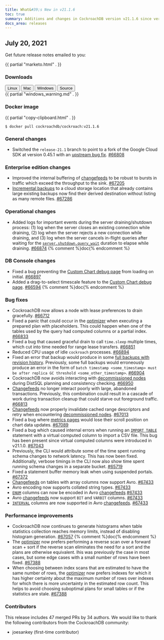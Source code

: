 ```yaml
---
title: What&#39;s New in v21.1.6
toc: true
summary: Additions and changes in CockroachDB version v21.1.6 since version v21.1.5
docs_area: releases 
---
```


## July 20, 2021

Get future release notes emailed to you:

{{ partial "marketo.html" . }}

### Downloads

<div id="os-tabs" class="filters clearfix">
    <a href="https://binaries.cockroachdb.com/cockroach-v21.1.6.linux-amd64.tgz"><button id="linux" class="filter-button" data-scope="linux" data-eventcategory="linux-binary-release-notes">Linux</button></a>
    <a href="https://binaries.cockroachdb.com/cockroach-v21.1.6.darwin-10.9-amd64.tgz"><button id="mac" class="filter-button" data-scope="mac" data-eventcategory="mac-binary-release-notes">Mac</button></a>
    <a href="https://binaries.cockroachdb.com/cockroach-v21.1.6.windows-6.2-amd64.zip"><button id="windows" class="filter-button" data-scope="windows" data-eventcategory="windows-binary-release-notes">Windows</button></a>
    <a href="https://binaries.cockroachdb.com/cockroach-v21.1.6.src.tgz"><button id="source" class="filter-button" data-scope="source" data-eventcategory="source-release-notes">Source</button></a>
</div>

<section class="filter-content" data-scope="windows">
{{ partial "windows_warning.md" . }}
</section>

### Docker image

{{ partial "copy-clipboard.html" . }}
~~~shell
$ docker pull cockroachdb/cockroach:v21.1.6
~~~

### General changes

- Switched the `release-21.1` branch to point to a fork of the Google Cloud SDK at version 0.45.1 with an [upstream bug fix](https://github.com/googleapis/google-cloud-go/pull/4226). [#66808][#66808]

### Enterprise edition changes

- Improved the internal buffering of [changefeeds](../v21.1/stream-data-out-of-cockroachdb-using-changefeeds.html) to be robust to bursts in traffic which exceed the throughput to the sink. [#67205][#67205]
- [Incremental backups](../v21.1/take-full-and-incremental-backups.html#incremental-backups) to a cloud storage location that already contains large existing backups now find their derived destination without listing as many remote files. [#67286][#67286]

### Operational changes

- Added logs for important events during the server draining/shutdown process: (1) log when the server closes an existing connection while draining, (2) log when the server rejects a new connection while draining, and (3) log when the server cancels in-flight queries after waiting for the [`server.shutdown.query_wait`](../v21.1/cluster-settings.html) duration to elapse while draining. [#66874][#66874] {% comment %}doc{% endcomment %}

### DB Console changes

- Fixed a bug preventing the [Custom Chart debug page](../v21.1/ui-custom-chart-debug-page.html) from loading on initial. [#66897][#66897]
- Added a drag-to-select timescale feature to the [Custom Chart debug page](../v21.1/ui-custom-chart-debug-page.html). [#66594][#66594] {% comment %}doc{% endcomment %}

### Bug fixes

- CockroachDB now allows a node with lease preferences to drain gracefully. [#66712][#66712]
- Fixed a panic that could occur in the [optimizer](../v21.1/cost-based-optimizer.html) when executing a prepared plan with placeholders. This could happen when one of the tables used by the query had computed columns or a partial index. [#66833][#66833]
- Fixed a bug that caused graceful drain to call `time.sleep` multiple times, which cut into time needed for range lease transfers. [#66851][#66851]
- Reduced CPU usage of idle `cockroach` processes. [#66894][#66894]
- Fixed an error that backup would produce in some [full backups with revision history](../v21.1/take-backups-with-revision-history-and-restore-from-a-point-in-time.html). Previously, some full backups would erroneously produce an error in the form of `batch timestamp <some_timestamp> must be after replica GC threshold <some_other_timestamp>`. [#66904][#66904]
- CockroachDB now avoids interacting with [decommissioned nodes](../v21.1/remove-nodes.html#how-it-works) during DistSQL planning and consistency checking. [#66950][#66950]
- [Changefeeds](../v21.1/stream-data-out-of-cockroachdb-using-changefeeds.html) no longer interact poorly with large, abandoned transactions. Previously, this combination could result in a cascade of work during transaction cleanup that could starve out foreground traffic. [#66813][#66813]
- [Changefeeds](../v21.1/stream-data-out-of-cockroachdb-using-changefeeds.html) now properly invalidate cached range descriptors and retry when encountering [decommissioned nodes](../v21.1/remove-nodes.html#how-it-works). [#67013][#67013]
- Fixed a bug where [metrics pages](../v21.1/ui-overview-dashboard.html) would lose their scroll position on chart data updates. [#67089][#67089]
- Fixed a bug which caused internal errors when running an [`IMPORT TABLE`](../v21.1/import.html) statement with a virtual computed column to import a CSV file. This bug has been present since virtual computed columns were introduced in v21.1.0. [#67043][#67043]
- Previously, the CLI would attribute some of the time spent running schema changes to network latency. This has now been fixed. Additionally, verbose timings in the CLI now also show time spent running schema changes in a separate bucket. [#65719][#65719]
- Fixed a statement buffer memory leak when using suspended portals. [#67372][#67372]
- [Changefeeds](../v21.1/stream-data-out-of-cockroachdb-using-changefeeds.html) on tables with array columns now support Avro. [#67433][#67433]
- Avro encoding now supports collated string types. [#67433][#67433]
- [`ENUM`](../v21.1/enum.html) columns can now be encoded in Avro [changefeeds](../v21.1/stream-data-out-of-cockroachdb-using-changefeeds.html) [#67433][#67433]
- Avro [changefeeds](../v21.1/stream-data-out-of-cockroachdb-using-changefeeds.html) now support `BIT` and `VARBIT` columns. [#67433][#67433]
- [`INTERVAL`](../v21.1/interval.html) columns are now supported in Avro [changefeeds](../v21.1/stream-data-out-of-cockroachdb-using-changefeeds.html). [#67433][#67433]

### Performance improvements

- CockroachDB now continues to generate histograms when table statistics collection reaches memory limits, instead of disabling histogram generation. [#67057][#67057] {% comment %}doc{% endcomment %}
- The [optimizer](../v21.1/cost-based-optimizer.html) now prefers performing a reverse scan over a forward scan + sort if the reverse scan eliminates the need for a sort and the plans are otherwise equivalent. Ihis was previously the case in most cases, but some edge cases with a small number of rows have been fixed. [#67388][#67388]
- When choosing between index scans that are estimated to have the same number of rows, the [optimizer](../v21.1/cost-based-optimizer.html) now prefers indexes for which it has higher certainty about the maximum number of rows over indexes for which there is more uncertainty in the estimated row count. This helps to avoid choosing suboptimal plans for small tables or if the statistics are stale. [#67388][#67388]

### Contributors

This release includes 47 merged PRs by 34 authors.
We would like to thank the following contributors from the CockroachDB community:

- joesankey (first-time contributor)

[#65719]: https://github.com/cockroachdb/cockroach/pull/65719
[#66594]: https://github.com/cockroachdb/cockroach/pull/66594
[#66712]: https://github.com/cockroachdb/cockroach/pull/66712
[#66808]: https://github.com/cockroachdb/cockroach/pull/66808
[#66813]: https://github.com/cockroachdb/cockroach/pull/66813
[#66833]: https://github.com/cockroachdb/cockroach/pull/66833
[#66851]: https://github.com/cockroachdb/cockroach/pull/66851
[#66874]: https://github.com/cockroachdb/cockroach/pull/66874
[#66894]: https://github.com/cockroachdb/cockroach/pull/66894
[#66897]: https://github.com/cockroachdb/cockroach/pull/66897
[#66904]: https://github.com/cockroachdb/cockroach/pull/66904
[#66950]: https://github.com/cockroachdb/cockroach/pull/66950
[#67013]: https://github.com/cockroachdb/cockroach/pull/67013
[#67043]: https://github.com/cockroachdb/cockroach/pull/67043
[#67057]: https://github.com/cockroachdb/cockroach/pull/67057
[#67089]: https://github.com/cockroachdb/cockroach/pull/67089
[#67205]: https://github.com/cockroachdb/cockroach/pull/67205
[#67286]: https://github.com/cockroachdb/cockroach/pull/67286
[#67356]: https://github.com/cockroachdb/cockroach/pull/67356
[#67372]: https://github.com/cockroachdb/cockroach/pull/67372
[#67388]: https://github.com/cockroachdb/cockroach/pull/67388
[#67433]: https://github.com/cockroachdb/cockroach/pull/67433
[a8ebcb0af]: https://github.com/cockroachdb/cockroach/commit/a8ebcb0af

